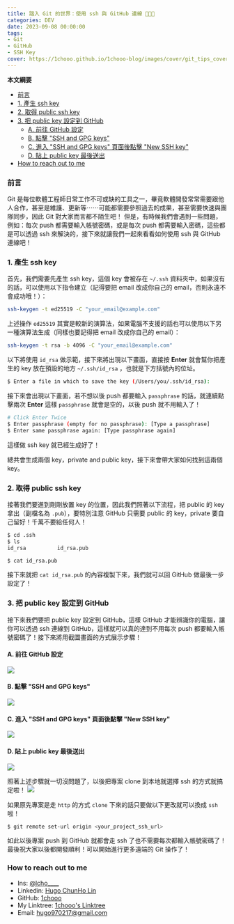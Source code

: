 ```yaml
---
title: 踏入 Git 的世界：使用 ssh 與 GitHub 連線 👨🏻‍💻
categories: DEV
date: 2023-09-08 00:00:00
tags: 
- Git 
- GitHub
- SSH Key
cover: https://1chooo.github.io/1chooo-blog/images/cover/git_tips_cover.png
---
```


**本文綱要**
- [前言](#前言)
- [1. 產生 ssh key](#1-產生-ssh-key)
- [2. 取得 public ssh key](#2-取得-public-ssh-key)
- [3. 把 public key 設定到 GitHub](#3-把-public-key-設定到-github)
  - [A. 前往 GitHub 設定](#a-前往-github-設定)
  - [B. 點擊 "SSH and GPG keys"](#b-點擊-ssh-and-gpg-keys)
  - [C. 進入 "SSH and GPG keys" 頁面後點擊 "New SSH key"](#c-進入-ssh-and-gpg-keys-頁面後點擊-new-ssh-key)
  - [D. 貼上 public key 最後送出](#d-貼上-public-key-最後送出)
- [How to reach out to me](#how-to-reach-out-to-me)

### 前言
Git 是每位軟體工程師日常工作不可或缺的工具之一，畢竟軟體開發常常需要跟他人合作，甚至是維護、更新等⋯⋯可能都需要參照過去的成果，甚至需要快速與團隊同步，因此 Git 對大家而言都不陌生吧！
但是，有時候我們會遇到一些問題，例如：每次 push 都需要輸入帳號密碼，或是每次 push 都需要輸入密碼，這些都是可以透過 ssh 來解決的，接下來就讓我們一起來看看如何使用 ssh 與 GitHub 連線吧！

### 1. 產生 ssh key
首先，我們需要先產生 ssh key，這個 key 會被存在 `~/.ssh` 資料夾中，如果沒有的話，可以使用以下指令建立（記得要把 email 改成你自己的 email，否則永遠不會成功哦！）：

```bash
ssh-keygen -t ed25519 -C "your_email@example.com"
```

上述操作 `ed25519` 其實是較新的演算法，如果電腦不支援的話也可以使用以下另一種演算法生成（同樣也要記得把 email 改成你自己的 email）：
```bash
ssh-keygen -t rsa -b 4096 -C "your_email@example.com"
```

以下將使用 `id_rsa` 做示範，接下來將出現以下畫面，直接按 **Enter** 就會幫你把產生的 key 放在預設的地方 `~/.ssh/id_rsa` ，也就是下方括號內的位址。
```bash
$ Enter a file in which to save the key (/Users/you/.ssh/id_rsa):
```

接下來會出現以下畫面，若不想以後 push 都要輸入 `passphrase` 的話，就連續點擊兩次 **Enter** 這樣 `passphrase` 就會是空的，以後 push 就不用輸入了！

```bash
# Click Enter Twice
$ Enter passphrase (empty for no passphrase): [Type a passphrase]
$ Enter same passphrase again: [Type passphrase again]
```

這樣做 ssh key 就已經生成好了！

總共會生成兩個 key，private and public key，接下來會帶大家如何找到這兩個 key。

### 2. 取得 public ssh key

接著我們要進到剛剛放置 key 的位置，因此我們照著以下流程，把 public 的 key 拿出（副檔名為 `.pub`），要特別注意 GitHub 只需要 public 的 key，private 要自己留好！千萬不要給任何人！
```bash
$ cd .ssh
$ ls
id_rsa          id_rsa.pub

$ cat id_rsa.pub
```

接下來就把 `cat id_rsa.pub` 的內容複製下來，我們就可以回 GitHub 做最後一步設定了！

### 3. 把 public key 設定到 GitHub

接下來我們要把 public key 設定到 GitHub，這樣 GitHub 才能辨識你的電腦，讓你可以透過 ssh 連線到 GitHub，這樣就可以真的達到不用每次 push 都要輸入帳號密碼了！接下來將用截圖畫面的方式展示步驟！

#### A. 前往 GitHub 設定

![](https://1chooo.github.io/1chooo-blog/images/post/DEV/git_ssh/01.png)

#### B. 點擊 "SSH and GPG keys"
![](https://1chooo.github.io/1chooo-blog/images/post/DEV/git_ssh/02.png)

#### C. 進入 "SSH and GPG keys" 頁面後點擊 "New SSH key"
![](https://1chooo.github.io/1chooo-blog/images/post/DEV/git_ssh/03.png)

#### D. 貼上 public key 最後送出
![](https://1chooo.github.io/1chooo-blog/images/post/DEV/git_ssh/04.png)

照著上述步驟就一切沒問題了，以後把專案 clone 到本地就選擇 ssh 的方式就搞定啦！ 
![](https://1chooo.github.io/1chooo-blog/images/post/DEV/git_ssh/05.png)

如果原先專案是走 `http` 的方式 `clone` 下來的話只要做以下更改就可以換成 `ssh` 啦！

```bash
$ git remote set-url origin <your_project_ssh_url>
```

如此以後專案 push 到 GitHub 就都會走 ssh 了也不需要每次都輸入帳號密碼了！最後祝大家以後都開發順利！可以開始進行更多遠端的 Git 操作了！

### How to reach out to me
- Ins: [@lcho____](https://www.instagram.com/lcho____/)
- Linkedin: [Hugo ChunHo Lin](https://www.linkedin.com/in/1chooo/)
- GitHub: [1chooo](https://github.com/1chooo)
- My Linktree: [1chooo's Linktree](https://1chooo.github.io/linktree/)
- Email: hugo970217@gmail.com